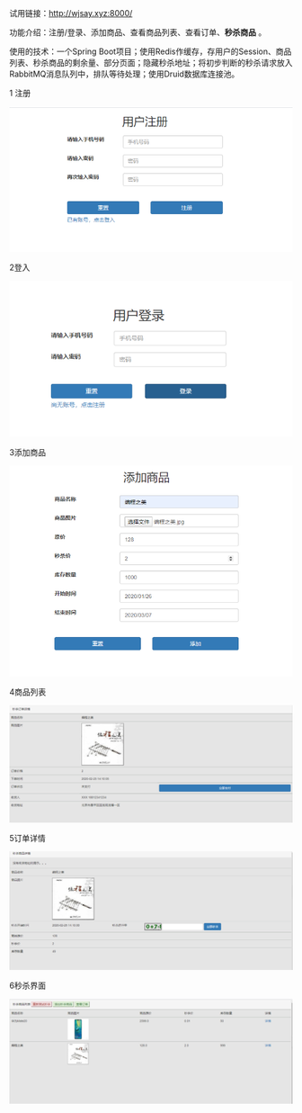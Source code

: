 试用链接：http://wjsay.xyz:8000/

功能介绍：注册/登录、添加商品、查看商品列表、查看订单、**秒杀商品** 。

使用的技术：一个Spring Boot项目；使用Redis作缓存，存用户的Session、商品列表、秒杀商品的剩余量、部分页面；隐藏秒杀地址；将初步判断的秒杀请求放入RabbitMQ消息队列中，排队等待处理；使用Druid数据库连接池。

1 注册

![img01](.images/img01.png)

2登入

![img02](.images/img02.png)

3添加商品

![img03](.images/img03.png)

4商品列表

![img04](.images/img04.png)

5订单详情

![img05](.images/img05.png)

6秒杀界面

![img06](.images/img06.png)

